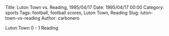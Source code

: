 Title: Luton Town vs. Reading, 1995/04/17
Date: 1995/04/17 00:00
Category: sports
Tags: football, football scores, Luton Town, Reading
Slug: luton-town-vs-reading
Author: carbonero


Luton Town 0 - 1 Reading
